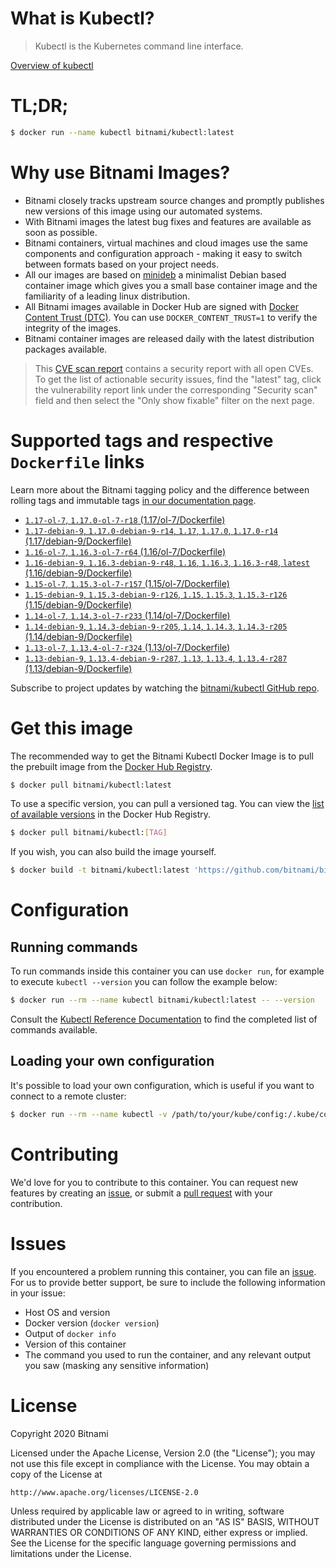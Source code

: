 
# What is Kubectl?

> Kubectl is the Kubernetes command line interface.

[Overview of kubectl](https://kubernetes.io/docs/reference/kubectl/overview/)

# TL;DR;

```bash
$ docker run --name kubectl bitnami/kubectl:latest
```

# Why use Bitnami Images?

* Bitnami closely tracks upstream source changes and promptly publishes new versions of this image using our automated systems.
* With Bitnami images the latest bug fixes and features are available as soon as possible.
* Bitnami containers, virtual machines and cloud images use the same components and configuration approach - making it easy to switch between formats based on your project needs.
* All our images are based on [minideb](https://github.com/bitnami/minideb) a minimalist Debian based container image which gives you a small base container image and the familiarity of a leading linux distribution.
* All Bitnami images available in Docker Hub are signed with [Docker Content Trust (DTC)](https://docs.docker.com/engine/security/trust/content_trust/). You can use `DOCKER_CONTENT_TRUST=1` to verify the integrity of the images.
* Bitnami container images are released daily with the latest distribution packages available.


> This [CVE scan report](https://quay.io/repository/bitnami/kubectl?tab=tags) contains a security report with all open CVEs. To get the list of actionable security issues, find the "latest" tag, click the vulnerability report link under the corresponding "Security scan" field and then select the "Only show fixable" filter on the next page.

# Supported tags and respective `Dockerfile` links

Learn more about the Bitnami tagging policy and the difference between rolling tags and immutable tags [in our documentation page](https://docs.bitnami.com/containers/how-to/understand-rolling-tags-containers/).


* [`1.17-ol-7`, `1.17.0-ol-7-r18` (1.17/ol-7/Dockerfile)](https://github.com/bitnami/bitnami-docker-kubectl/blob/1.17.0-ol-7-r18/1.17/ol-7/Dockerfile)
* [`1.17-debian-9`, `1.17.0-debian-9-r14`, `1.17`, `1.17.0`, `1.17.0-r14` (1.17/debian-9/Dockerfile)](https://github.com/bitnami/bitnami-docker-kubectl/blob/1.17.0-debian-9-r14/1.17/debian-9/Dockerfile)
* [`1.16-ol-7`, `1.16.3-ol-7-r64` (1.16/ol-7/Dockerfile)](https://github.com/bitnami/bitnami-docker-kubectl/blob/1.16.3-ol-7-r64/1.16/ol-7/Dockerfile)
* [`1.16-debian-9`, `1.16.3-debian-9-r48`, `1.16`, `1.16.3`, `1.16.3-r48`, `latest` (1.16/debian-9/Dockerfile)](https://github.com/bitnami/bitnami-docker-kubectl/blob/1.16.3-debian-9-r48/1.16/debian-9/Dockerfile)
* [`1.15-ol-7`, `1.15.3-ol-7-r157` (1.15/ol-7/Dockerfile)](https://github.com/bitnami/bitnami-docker-kubectl/blob/1.15.3-ol-7-r157/1.15/ol-7/Dockerfile)
* [`1.15-debian-9`, `1.15.3-debian-9-r126`, `1.15`, `1.15.3`, `1.15.3-r126` (1.15/debian-9/Dockerfile)](https://github.com/bitnami/bitnami-docker-kubectl/blob/1.15.3-debian-9-r126/1.15/debian-9/Dockerfile)
* [`1.14-ol-7`, `1.14.3-ol-7-r233` (1.14/ol-7/Dockerfile)](https://github.com/bitnami/bitnami-docker-kubectl/blob/1.14.3-ol-7-r233/1.14/ol-7/Dockerfile)
* [`1.14-debian-9`, `1.14.3-debian-9-r205`, `1.14`, `1.14.3`, `1.14.3-r205` (1.14/debian-9/Dockerfile)](https://github.com/bitnami/bitnami-docker-kubectl/blob/1.14.3-debian-9-r205/1.14/debian-9/Dockerfile)
* [`1.13-ol-7`, `1.13.4-ol-7-r324` (1.13/ol-7/Dockerfile)](https://github.com/bitnami/bitnami-docker-kubectl/blob/1.13.4-ol-7-r324/1.13/ol-7/Dockerfile)
* [`1.13-debian-9`, `1.13.4-debian-9-r287`, `1.13`, `1.13.4`, `1.13.4-r287` (1.13/debian-9/Dockerfile)](https://github.com/bitnami/bitnami-docker-kubectl/blob/1.13.4-debian-9-r287/1.13/debian-9/Dockerfile)

Subscribe to project updates by watching the [bitnami/kubectl GitHub repo](https://github.com/bitnami/bitnami-docker-kubectl).

# Get this image

The recommended way to get the Bitnami Kubectl Docker Image is to pull the prebuilt image from the [Docker Hub Registry](https://hub.docker.com/r/bitnami/kubectl).

```bash
$ docker pull bitnami/kubectl:latest
```

To use a specific version, you can pull a versioned tag. You can view the [list of available versions](https://hub.docker.com/r/bitnami/kubectl/tags/) in the Docker Hub Registry.

```bash
$ docker pull bitnami/kubectl:[TAG]
```

If you wish, you can also build the image yourself.

```bash
$ docker build -t bitnami/kubectl:latest 'https://github.com/bitnami/bitnami-docker-kubectl.git#master:1.16/debian-9'
```

# Configuration

## Running commands

To run commands inside this container you can use `docker run`, for example to execute `kubectl --version` you can follow the example below:

```bash
$ docker run --rm --name kubectl bitnami/kubectl:latest -- --version
```

Consult the [Kubectl Reference Documentation](https://kubernetes.io/docs/reference/generated/kubectl/kubectl-commands) to find the completed list of commands available.

## Loading your own configuration

It's possible to load your own configuration, which is useful if you want to connect to a remote cluster:

```bash
$ docker run --rm --name kubectl -v /path/to/your/kube/config:/.kube/config bitnami/kubectl:latest
```

# Contributing

We'd love for you to contribute to this container. You can request new features by creating an [issue](https://github.com/bitnami/bitnami-docker-kubectl/issues), or submit a [pull request](https://github.com/bitnami/bitnami-docker-kubectl/pulls) with your contribution.

# Issues

If you encountered a problem running this container, you can file an [issue](https://github.com/bitnami/bitnami-docker-kubectl/issues). For us to provide better support, be sure to include the following information in your issue:

- Host OS and version
- Docker version (`docker version`)
- Output of `docker info`
- Version of this container
- The command you used to run the container, and any relevant output you saw (masking any sensitive information)

# License

Copyright 2020 Bitnami

Licensed under the Apache License, Version 2.0 (the "License");
you may not use this file except in compliance with the License.
You may obtain a copy of the License at

    http://www.apache.org/licenses/LICENSE-2.0

Unless required by applicable law or agreed to in writing, software
distributed under the License is distributed on an "AS IS" BASIS,
WITHOUT WARRANTIES OR CONDITIONS OF ANY KIND, either express or implied.
See the License for the specific language governing permissions and
limitations under the License.
